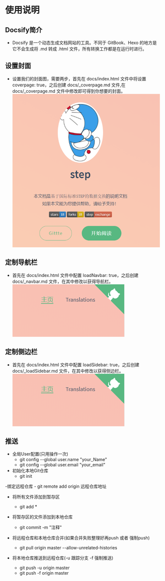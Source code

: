 # 使用说明

## Docsify简介

- Docsify 是一个动态生成文档网站的工具。不同于 GitBook、Hexo 的地方是它不会生成将 .md 转成 .html 文件，所有转换工作都是在运行时进行。 

## 设置封面
- 设置我们的封面图，需要两步，首先在 docs/index.html 文件中将设置 coverpage: true，之后创建 docs/_coverpage.md 文件,在docs/_coverpage.md 文件中修改即可得到你想要的封面。
![封面](封面.png)

## 定制导航栏
- 首先在 docs/index.html 文件中配置 loadNavbar: true，之后创建 docs/_navbar.md 文件，在其中修改以获得导航栏。
![导航栏](导航栏.png)

## 定制侧边栏
- 首先在 docs/index.html 文件中配置 loadSidebar: true，之后创建 docs/_loadSidebar.md 文件，在其中修改以获得侧边栏。
![侧边栏](导航栏.png)

## 推送
- 全局User配置(只用操作一次)
    - git config --global user.name "your_Name"
    - git config --global user.email "your_email"
- 初始化本地Git仓库
   - git init

-绑定远程仓库
    - git remote add origin 远程仓库地址

- 将所有文件添加到暂存区
    - git add *

- 将暂存区的文件添加到本地仓库
    - git commit -m "注释"

- 将远程仓库和本地仓库合并(如果合并失败整理好再push 或者 强制push)
    - git pull origin master --allow-unrelated-histories

- 将本地仓库推送到远程仓库(-u 跟踪分支 -f 强制推送)
    - git push -u origin master 
    - git push -f origin master







